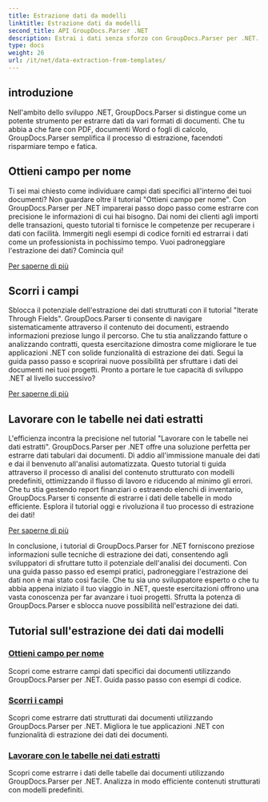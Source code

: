 ```yaml
---
title: Estrazione dati da modelli
linktitle: Estrazione dati da modelli
second_title: API GroupDocs.Parser .NET
description: Estrai i dati senza sforzo con GroupDocs.Parser per .NET. Impara a recuperare campi specifici, scorrere i dati e lavorare con le tabelle nel contenuto estratto.
type: docs
weight: 26
url: /it/net/data-extraction-from-templates/
---
```


## introduzione

Nell'ambito dello sviluppo .NET, GroupDocs.Parser si distingue come un potente strumento per estrarre dati da vari formati di documenti. Che tu abbia a che fare con PDF, documenti Word o fogli di calcolo, GroupDocs.Parser semplifica il processo di estrazione, facendoti risparmiare tempo e fatica.

## Ottieni campo per nome

Ti sei mai chiesto come individuare campi dati specifici all'interno dei tuoi documenti? Non guardare oltre il tutorial "Ottieni campo per nome". Con GroupDocs.Parser per .NET imparerai passo dopo passo come estrarre con precisione le informazioni di cui hai bisogno. Dai nomi dei clienti agli importi delle transazioni, questo tutorial ti fornisce le competenze per recuperare i dati con facilità. Immergiti negli esempi di codice forniti ed estrarrai i dati come un professionista in pochissimo tempo. Vuoi padroneggiare l'estrazione dei dati? Comincia qui!

[Per saperne di più](./get-field-by-name/)

## Scorri i campi

Sblocca il potenziale dell'estrazione dei dati strutturati con il tutorial "Iterate Through Fields". GroupDocs.Parser ti consente di navigare sistematicamente attraverso il contenuto dei documenti, estraendo informazioni preziose lungo il percorso. Che tu stia analizzando fatture o analizzando contratti, questa esercitazione dimostra come migliorare le tue applicazioni .NET con solide funzionalità di estrazione dei dati. Segui la guida passo passo e scoprirai nuove possibilità per sfruttare i dati dei documenti nei tuoi progetti. Pronto a portare le tue capacità di sviluppo .NET al livello successivo?

[Per saperne di più](./iterate-through-fields/)

## Lavorare con le tabelle nei dati estratti

L'efficienza incontra la precisione nel tutorial "Lavorare con le tabelle nei dati estratti". GroupDocs.Parser per .NET offre una soluzione perfetta per estrarre dati tabulari dai documenti. Dì addio all'immissione manuale dei dati e dai il benvenuto all'analisi automatizzata. Questo tutorial ti guida attraverso il processo di analisi del contenuto strutturato con modelli predefiniti, ottimizzando il flusso di lavoro e riducendo al minimo gli errori. Che tu stia gestendo report finanziari o estraendo elenchi di inventario, GroupDocs.Parser ti consente di estrarre i dati delle tabelle in modo efficiente. Esplora il tutorial oggi e rivoluziona il tuo processo di estrazione dei dati!

[Per saperne di più](./working-with-tables-in-extracted-data/)

In conclusione, i tutorial di GroupDocs.Parser for .NET forniscono preziose informazioni sulle tecniche di estrazione dei dati, consentendo agli sviluppatori di sfruttare tutto il potenziale dell'analisi dei documenti. Con una guida passo passo ed esempi pratici, padroneggiare l'estrazione dei dati non è mai stato così facile. Che tu sia uno sviluppatore esperto o che tu abbia appena iniziato il tuo viaggio in .NET, queste esercitazioni offrono una vasta conoscenza per far avanzare i tuoi progetti. Sfrutta la potenza di GroupDocs.Parser e sblocca nuove possibilità nell'estrazione dei dati.
## Tutorial sull'estrazione dei dati dai modelli
### [Ottieni campo per nome](./get-field-by-name/)
Scopri come estrarre campi dati specifici dai documenti utilizzando GroupDocs.Parser per .NET. Guida passo passo con esempi di codice.
### [Scorri i campi](./iterate-through-fields/)
Scopri come estrarre dati strutturati dai documenti utilizzando GroupDocs.Parser per .NET. Migliora le tue applicazioni .NET con funzionalità di estrazione dei dati dei documenti.
### [Lavorare con le tabelle nei dati estratti](./working-with-tables-in-extracted-data/)
Scopri come estrarre i dati delle tabelle dai documenti utilizzando GroupDocs.Parser per .NET. Analizza in modo efficiente contenuti strutturati con modelli predefiniti.
